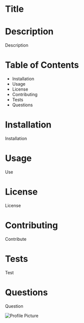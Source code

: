 <h1>Title</h1>

<h1>Description</h1>

Description
<h1>Table of Contents</h1>

<ul>
<li>Installation</li>
<li>Usage</li>
<li>License</li>
<li>Contributing</li>
<li>Tests</li>
<li>Questions</li>
</ul>

<h1>Installation</h1>

Installation
<h1>Usage</h1>

Use
<h1>License</h1>

License
<h1>Contributing</h1>

Contribute
<h1>Tests</h1>

Test
<h1>Questions</h1>

Question
<p><img src="https://avatars1.githubusercontent.com/u/59855054?v=4" alt="Profile Picture"></p>

